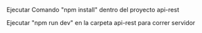 Ejecutar Comando "npm install" dentro del proyecto api-rest

Ejecutar "npm run dev" en la carpeta api-rest para correr servidor
